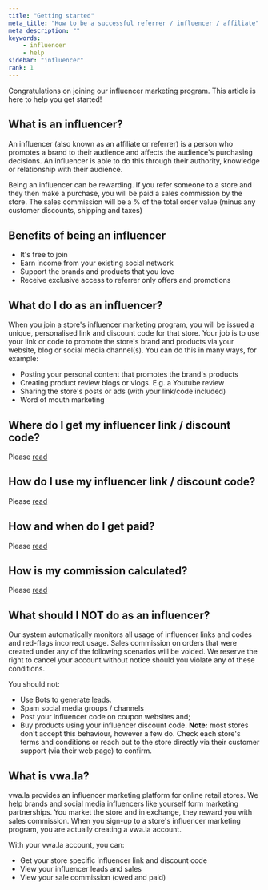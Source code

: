 ```yaml
---
title: "Getting started"
meta_title: "How to be a successful referrer / influencer / affiliate"
meta_description: ""
keywords:
    - influencer
    - help
sidebar: "influencer"
rank: 1
---
```

Congratulations on joining our influencer marketing program. This article is here to help you get started!

What is an influencer?
----------------------

An influencer (also known as an affiliate or referrer) is a person who promotes a brand to their audience and affects the audience's purchasing decisions. An influencer is able to do this through their authority, knowledge or relationship with their audience.

Being an influencer can be rewarding. If you refer someone to a store and they then make a purchase, you will be paid a sales commission by the store. The sales commission will be a % of the total order value (minus any customer discounts, shipping and taxes)

Benefits of being an influencer
-------------------------------

*   It's free to join
*   Earn income from your existing social network
*   Support the brands and products that you love
*   Receive exclusive access to referrer only offers and promotions

What do I do as an influencer?
------------------------------

When you join a store's influencer marketing program, you will be issued a unique, personalised link and discount code for that store. Your job is to use your link or code to promote the store's brand and products via your website, blog or social media channel(s). You can do this in many ways, for example:

*   Posting your personal content that promotes the brand's products
*   Creating product review blogs or vlogs. E.g. a Youtube review
*   Sharing the store's posts or ads (with your link/code included)
*   Word of mouth marketing 

Where do I get my influencer link / discount code?
--------------------------------------------------

Please [read](/influencer/how-do-i-earn-commission)

How do I use my influencer link / discount code?
------------------------------------------------

Please [read](/influencer/how-do-i-earn-commission)

How and when do I get paid?
---------------------------

Please [read](/influencer/how-do-i-earn-commission)

How is my commission calculated?
---------------------------------

Please [read](/influencer/how-do-i-earn-commission)

What should I NOT do as an influencer?
--------------------------------------

Our system automatically monitors all usage of influencer links and codes and red-flags incorrect usage. Sales commission on orders that were created under any of the following scenarios will be voided. We reserve the right to cancel your account without notice should you violate any of these conditions.  
  
You should not:

*   Use Bots to generate leads. 
*   Spam social media groups / channels
*   Post your influencer code on coupon websites and;
*   Buy products using your influencer discount code. **Note:** most stores don't accept this behaviour, however a few do. Check each store's terms and conditions or reach out to the store directly via their customer support (via their web page) to confirm.

What is vwa.la?
---------------

vwa.la provides an influencer marketing platform for online retail stores. We help brands and social media influencers like yourself form marketing partnerships. You market the store and in exchange, they reward you with sales commission. When you sign-up to a store's influencer marketing program, you are actually creating a vwa.la account.

With your vwa.la account, you can:

*   Get your store specific influencer link and discount code
*   View your influencer leads and sales
*   View your sale commission (owed and paid)
